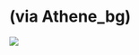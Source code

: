 <!--
id: 79771
link: http://tumblr.atmos.org/post/79771/via-athene-bg
slug: via-athene-bg
date: Wed Mar 07 2007 08:33:35 GMT-0800 (PST)
publish: 2007-03-07
tags: 
title: (via Athene_bg)
-->


(via Athene_bg)
===============

![](http://31.media.tumblr.com/79771_500.jpg)

